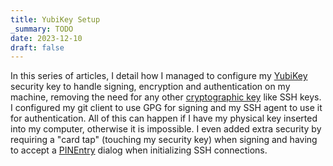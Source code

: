 ```yaml
---
title: YubiKey Setup
_summary: TODO
date: 2023-12-10
draft: false
---
```


In this series of articles, I detail how I managed to configure my [YubiKey] security key to handle signing, encryption and authentication on my machine, removing the need for any other [cryptographic key] like SSH keys. I configured my git client to use GPG for signing and my SSH agent to use it for authentication. All of this can happen if I have my physical key inserted into my computer, otherwise it is impossible. I even added extra security by requiring a "card tap" (touching my security key) when signing and having to accept a [PINEntry] dialog when initializing SSH connections.

[YubiKey]: https://www.yubico.com/products/yubikey/ "“YubiKeys | Two-Factor Authentication for Secure Login” on yubico.com"
[cryptographic key]: https://www.cloudflare.com/learning/ssl/what-is-a-cryptographic-key/ "What is a cryptographic key? | Keys and SSL encryption | Cloudflare"
[PINEntry]: https://github.com/gpg/pinentry "gpg/pinentry: The standard pinentry collection."
